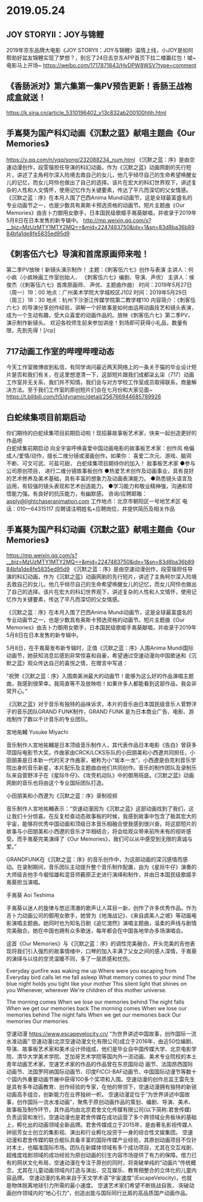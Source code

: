 # 2019.05.24
## JOY STORYⅡ：JOY与锦鲤
2019年京东品牌大电影《JOY STORYⅡ：JOY与锦鲤》温情上线，小JOY是如何帮助好盆友锦鲤实现了梦想？，别忘了24日去京东APP首页下拉二楼赢红包！嘘~电影马上开场~ 
https://weibo.com/1717871843/HvDPW8WSV?type=comment
## 《香肠派对》第六集第一集PV预告更新！香肠王战袍成盒就送！
https://k.sina.cn/article_5310196402_v13c832ab200100htjh.html
## 手嶌葵为国产科幻动画《沉默之蓝》献唱主题曲《Our Memories》
https://y.qq.com/n/yqq/song/232088234_num.html
《沉默之蓝：序》是由空速动漫创作，段雯锴担任导演的科幻动画，作为《沉默之蓝》动画网剧的先行短片，讲述了主角柯尔深入险境去救自己的女儿，他几乎倾尽自己的生命希望唤醒女儿的记忆，而女儿阿伶也做出了自己的选择。该片在宏大的科幻世界观下，讲述复杂的人性和人文情怀，使用记忆作为关键要素，传达了平凡而深切的父女情感。
《沉默之蓝：序》在本月入围了巴西Anima Mundi动画节，这是全球最富盛名的专业动画节之一，也是少数具有奥斯卡预选资格的动画节。短片主题曲《Our Memories》由吉卜力御用女歌手，日本国民级歌姬手嶌葵献唱，并收录于2019年5月8日在日本发售的新专辑中。
http://mp.weixin.qq.com/s?__biz=MzUzMTY1MTY2MQ==&mid=2247483750&idx=1&sn=83d8ba36b8984bfa1de8fe5835ed95d9
##  《刺客伍六七》导演和首席原画师来啦！
第二季PV放映！新镜头演示制作！
主题：《刺客伍六七》创作与表演
主讲人：何小疯（小疯映画工作室创始人、 《刺客伍六七》编剧、导演、声优）
主讲人：侯俊杰（《刺客伍六七》首席原画师、 声优、主题曲作曲）
时间：2019年5月27日（周一）19：00
地点：广州美术学院大学城校区J102
时间：2019年5月29日（周三）18：30
地点：杭州下沙浙江传媒学院第二教学楼110
内容简介：《刺客伍六七》的导演分享创作经验，讲解一个好故事是如何由运用动画技艺和镜头表演，成为一个生动有趣，受大众喜爱的动画作品的。放映《刺客伍六七》第二季PV，演示制作新镜头。
欢迎各校师生前来参加讲座！到场即可获得小礼品，数量有限，先到先得！[/cp]
## 717动画工作室的哔哩哔哩动态
今天工作室微博收到私信，有同学询问最近两天网络上的一条关于猫的毕业设计短片是否和我们有关，在这里想澄清一下，这部短片跟我们成都柒幺柒（717）动画工作室并无关系，我们并不知情。我们会与对方学校工作室成员取得联系，商量解决方法。至于我们工作室的原创短片们会在七月份和大家见面~
https://t.bilibili.com/h5/dynamic/detail/256766944685789926
 
## 白蛇续集项目前期启动
你们期待的白蛇续集项目前期启动啦！现招募故事板艺术家，快来一起创造更好的作品吧  
白蛇续集前期启动
向全宇宙呼唤喜爱中国动画电影的故事板艺术家：创作风
格偏成人/爱情/动作，擅长二维分镜或漫画创作。如果你：
喜爱二次元、游戏、脑洞不断、可文可武、可盐可甜，
白蛇续集项目期待你的加入！
敌事板艺术家
●参与公司原创项目， 进行二维分镜故事板创作
●热爱艺术创作及动画事业，具有良好的艺术修养及美术基础，具有丰富的想象力及动画表演能力。
●熟悉镜头语言及运用，有较强的镜头表现和艺术创造能力。
●学习能力和敬业精神强，沟通和领悟能力强。有良好的抗压能力，有幽默感。
咨询/应聘邮箱：apply@lightchaseranimation.com
工作地点：北京市朝阳区一号地艺术区
电话：010一64315117
应聘请注明姓名+应聘岗位，井提供简历及相关作品
 
##  手嶌葵为国产科幻动画《沉默之蓝》献唱主题曲《Our Memories》 
https://mp.weixin.qq.com/s?__biz=MzUzMTY1MTY2MQ==&mid=2247483750&idx=1&sn=83d8ba36b8984bfa1de8fe5835ed95d9
《沉默之蓝：序》是由空速动漫创作，段雯锴担任导演的科幻动画，作为《沉默之蓝》动画网剧的先行短片，讲述了主角柯尔深入险境去救自己的女儿，他几乎倾尽自己的生命希望唤醒女儿的记忆，而女儿阿伶也做出了自己的选择。该片在宏大的科幻世界观下，讲述复杂的人性和人文情怀，使用记忆作为关键要素，传达了平凡而深切的父女情感。


《沉默之蓝：序》在本月入围了巴西Anima Mundi动画节，这是全球最富盛名的专业动画节之一，也是少数具有奥斯卡预选资格的动画节。短片主题曲《Our Memories》由吉卜力御用女歌手，日本国民级歌姬手嶌葵献唱，并收录于2019年5月8日在日本发售的新专辑中。

5月8日，在手嶌葵发布新专辑时，正值《沉默之蓝：序》入围Anima Mundi国际动画节，她获知消息后感到非常惊喜和自豪，希望通过空速动漫向中国歌迷和《沉默之蓝》观众传达自己的喜悦之情，在赠言中写道：
 
“祝贺《沉默之蓝：序》入围南美洲最大的动画节！能够为这么好的作品演唱主题曲，我感到很荣幸。我简直等不及放映啦！如果许多人都能看到这部作品，我会非常开心。”

《沉默之蓝》对于音乐有独特的品味诉求，本片的音乐由日本国民级音乐人菅野洋子的音乐团队GRAND FUNK制作，GRAND FUNK 是为日本商业广告、电影、游戏制作了数以千计音乐的专业团队。

宮地祐輔
Yusuke Miyachi

音乐制作人宮地祐輔是日本顶级音乐制作人，其代表作品日本电影《告白》曾获多项国际电影节大奖。作曲家由CRCK/LCKS乐队的小田朋美和小西遼共同担任，小田朋美是日本新一代的天才作曲家，被称为小“坂本一龙”，小西遼是伯克利音乐学院出身的音乐新星，本片配乐及主题曲由他们共同创作。音乐的制作团队及录制乐队来自菅野洋子在《星际牛仔》、《攻壳机动队》中的御用班底。《沉默之蓝》动画网剧的音乐也将由这个专业国际团队打造。

小田朋美和小西遼为《沉默之蓝：序》录制视频

音乐制作人宮地祐輔表示：“空速动漫因为《沉默之蓝》这部动画找到了我们，这让我们十分惊喜。在反复检查动态故事板的时候，我感到故事中包含了极其宏大的宇宙，能够将优秀中国动画和顶级日本音乐相融合使我感到很兴奋。将这部短片的故事与小田朋美和小西遼的音乐才华相结合，将会给观众带来前所未有的视听感受。而手嶌葵完美演绎了《Our Memories》，我们可以从中感受到无限的真诚与爱。”

GRANDFUNK在《沉默之蓝：序》的音乐创作中，为这部动画的深沉感情而感动。在录制期间，音乐团队主动提升整个音乐制作配置，由为《星际牛仔》演奏的大师级吉他手今堀恒雄和混音师薮原正史进行演绎和制作，并由日本国民级歌姬手嶌葵担当演唱。
 
 手嶌葵
Aoi Teshima

手嶌葵以迷人的旋律与悠远清澈的歌声让人耳目一新，创作了许多优秀作品。作为吉卜力动画公司的御用女歌手，她曾为《地海战记》、《来自虞美人之坡》等动画电影演唱主题曲。她同时也为知名日剧《追忆潸然》演唱主题曲，温柔的声线与剧情完美融合。她在中国也拥有众多歌迷，每年都会在中国各地举办多场演唱会。
 
这首《Our Memories》与《沉默之蓝：序》的调性完美融合，开头完美的吉他表现将我们引入强烈的故事情绪中，口琴的加入丰满了父女之间的感人深情，手嶌葵的演绎与以往的空灵温暖不同，多了一层质感和忧伤。

<Our Memories>
Everyday gunfire was waking me up
Where were you escaping from
Everyday bird calls let me fall asleep
What memory comes to your mind
The blue night holds you tight like your mother
This silent light that shines on you
Whenever, wherever
We're children of this mother universe.
 
The morning comes
When we lose our memories behind
The night falls
When we get our memories back
The morning comes
When we lose our memories behind
The night falls
When we get our memories back
Our memories
Our memories
 
空速动漫
https://www.escapevelocity.cn/
“为世界讲述中国故事，创作国际一流水准动画”
空速动漫(北京空速动漫文化有限公司)成立于2016年，由近50位编剧、导演、故事板艺术家和美术设计师组成，他们是毕业自中国传媒大学、北京电影学院、清华大学美术学院、芝加哥艺术学院等国内外一流动画、美术专业院校的本土青年动画艺术家。空速艺术家的作品的作品曾在东京国际动 画节、法国昂西国际动画节、法国罗阿纳国际动画节、印度FICCI-BAF动画节、中国国际动漫节等数十个国内外重要动画节展中获得100多个奖项和入围。空速动漫的创作总监王雷先生是具有多年动画教育、创作经验的专家，在他的带领下，空速动漫拥有独特的新锐动画高手组合，创新能力在业界独树一帜。
空速动漫定位于“为世界讲述中国故事，创作国际一流水准动画”，聚焦于原创动画作品的策划、编剧、导演、美术、故事板及制作环节，其作品均由北京君舍文化传媒有限公司(以下简称:君舍传媒)负责运营和发行。空速动漫也是君舍传媒在成功运营了多个跨领域业务板块的基础上，孵化出的动画领域全新品牌。君舍传媒成立于2015年，是由著名影视传媒人钟丽芳女士创立的集影视、演出和行业孵化投资于一身的综合性文娱集团。
空速动漫和君舍传媒的联合舰队具备丰富的国际传媒产业经验，其原创动画项目不仅针对本土，也瞄准国际市场。团队在新媒体领域有多个成功项目，尤其在交互戏剧、超维度戏剧领域的成功经验为原创动画的衍生内容市场提供了有力的保障。借力已有的网状文化布局，空速动漫在专注于原创的同时，将突破单纯的“动画片”传统概念，尤其在儿童动画领域内打造与演出、交互娱乐、教育相整合的立体化的儿童内容品牌。
空速动漫的名称来自于天文学术语“宇宙速度”(EscapeVelocity)，也就是物体脱离地球引力所需的最小速度。 空速艺术家们希望不断挑战自我， 突破动画创作领域内的“地心引力”，创造出能与国际同行比肩的高品质国产动画作品。


